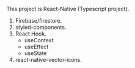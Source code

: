This project is React-Native (Typescript project).

1. Firebase/firestore.
2. styled-components.
3. React Hook.
   - useContext
   - useEffect
   - useState
4. react-native-vector-icons.
